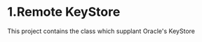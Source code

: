 1.Remote KeyStore
=================

This project contains the class which supplant Oracle's KeyStore
